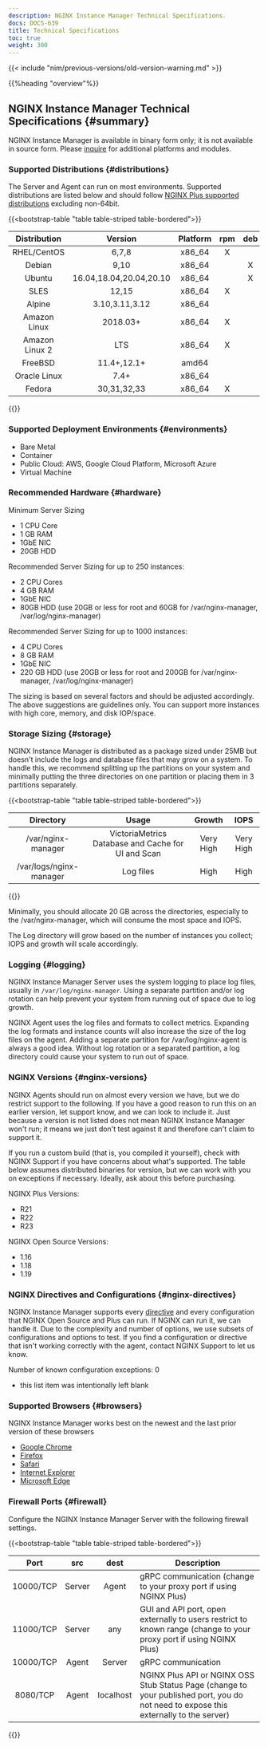 ```yaml
---
description: NGINX Instance Manager Technical Specifications.
docs: DOCS-639
title: Technical Specifications
toc: true
weight: 300
---
```


{{< include "nim/previous-versions/old-version-warning.md" >}}

{{%heading "overview"%}}

## NGINX Instance Manager Technical Specifications {#summary}

NGINX Instance Manager is available in binary form only; it is not available in source form. Please [inquire](https://www.nginx.com/contact-sales/?_ga=2.136205685.533281598.1609156985-420478116.1599571713) for additional platforms and modules.

### Supported Distributions {#distributions}

The Server and Agent can run on most environments. Supported distributions are listed below and should follow [NGINX Plus supported distributions](https://docs.nginx.com/nginx/technical-specs/#supported-distributions) excluding non-64bit.

{{<bootstrap-table "table table-striped table-bordered">}}

|  Distribution  |         Version         | Platform | rpm | deb | binary |
|:--------------:|:-----------------------:|:--------:|:---:|:---:|:------:|
| RHEL/CentOS    | 6,7,8                   | x86_64   |  X  |     |    X   |
| Debian         | 9,10                    | x86_64   |     |  X  |    X   |
| Ubuntu         | 16.04,18.04,20.04,20.10 | x86_64   |     |  X  |    X   |
| SLES           | 12,15                   | x86_64   |  X  |     |    X   |
| Alpine         | 3.10,3.11,3.12          | x86_64   |     |     |    X   |
| Amazon Linux   | 2018.03+                | x86_64   |  X  |     |    X   |
| Amazon Linux 2 | LTS                     | x86_64   |  X  |     |    X   |
| FreeBSD        | 11.4+,12.1+             | amd64    |     |     |    X   |
| Oracle Linux   | 7.4+                    | x86_64   |     |     |    X   |
| Fedora         | 30,31,32,33             | x86_64   |  X  |     |    X   |

{{</bootstrap-table>}}

### Supported Deployment Environments {#environments}

- Bare Metal
- Container
- Public Cloud: AWS, Google Cloud Platform, Microsoft Azure
- Virtual Machine

### Recommended Hardware {#hardware}

Minimum Server Sizing

- 1 CPU Core
- 1 GB RAM
- 1GbE NIC
- 20GB HDD

Recommended Server Sizing for up to 250 instances:

- 2 CPU Cores
- 4 GB RAM
- 1GbE NIC
- 80GB HDD (use 20GB or less for root and 60GB for /var/nginx-manager, /var/log/nginx-manager)

Recommended Server Sizing for up to 1000 instances:

- 4 CPU Cores
- 8 GB RAM
- 1GbE NIC
- 220 GB HDD (use 20GB or less for root and 200GB for /var/nginx-manager, /var/log/nginx-manager)

The sizing is based on several factors and should be adjusted accordingly. The above suggestions are guidelines only. You can support more instances with high core, memory, and disk IOP/space.

### Storage Sizing {#storage}

NGINX Instance Manager is distributed as a package sized under 25MB but doesn't include the logs and database files that may grow on a system. To handle this, we recommend splitting up the partitions on your system and minimally putting the three directories on one partition or placing them in 3 partitions separately.

{{<bootstrap-table "table table-striped table-bordered">}}

|     Directory     |           Usage          |   Growth  |    IOPS   |
|:-----------------:|:------------------------:|:---------:|:---------:|
| /var/nginx-manager      | VictoriaMetrics Database and Cache for UI and Scan    |   Very High | Very High |
| /var/logs/nginx-manager | Log files                |    High   |    High   |

{{</bootstrap-table>}}

Minimally, you should allocate 20 GB across the directories, especially to the /var/nginx-manager, which will consume the most space and IOPS.

The Log directory will grow based on the number of instances you collect; IOPS and growth will scale accordingly.

### Logging {#logging}

NGINX Instance Manager Server uses the system logging to place log files, usually in `/var/log/nginx-manager`. Using a separate partition and/or log rotation can help prevent your system from running out of space due to log growth.

NGINX Agent uses the log files and formats to collect metrics. Expanding the log formats and instance counts will also increase the size of the log files on the agent. Adding a separate partition for /var/log/nginx-agent is always a good idea. Without log rotation or a separated partition, a log directory could cause your system to run out of space.

### NGINX Versions {#nginx-versions}

NGINX Agents should run on almost every version we have, but we do restrict support to the following. If you have a good reason to run this on an earlier version, let support know, and we can look to include it. Just because a version is not listed does not mean NGINX Instance Manager won't run; it means we just don't test against it and therefore can't claim to support it.

If you run a custom build (that is, you compiled it yourself), check with NGINX Support if you have concerns about what's supported. The table below assumes distributed binaries for version, but we can work with you on exceptions if necessary. Ideally, ask about this before purchasing.

NGINX Plus Versions:

- R21
- R22
- R23

NGINX Open Source Versions:

- 1.16
- 1.18
- 1.19

### NGINX Directives and Configurations {#nginx-directives}

NGINX Instance Manager supports every [directive](https://nginx.org/en/docs/dirindex.html) and every configuration that NGINX Open Source and Plus can run. If NGINX can run it, we can handle it. Due to the complexity and number of options, we use subsets of configurations and options to test. If you find a configuration or directive that isn't working correctly with the agent, contact NGINX Support to let us know.

Number of known configuration exceptions: 0

- this list item was intentionally left blank

### Supported Browsers {#browsers}

NGINX Instance Manager works best on the newest and the last prior version of these browsers

- [Google Chrome](https://www.google.com/chrome/)
- [Firefox](https://www.mozilla.org/en-US/firefox/new/)
- [Safari](https://support.apple.com/downloads/safari)
- [Internet Explorer](https://support.microsoft.com/en-us/help/17621/internet-explorer-downloads)
- [Microsoft Edge](https://www.microsoft.com/en-us/edge)

### Firewall Ports {#firewall}

Configure the NGINX Instance Manager Server with the following firewall settings.

{{<bootstrap-table "table table-striped table-bordered">}}

|    Port   |   src  |    dest   | Description                                                                                                                           |
|:---------:|:------:|:---------:|---------------------------------------------------------------------------------------------------------------------------------------|
| 10000/TCP | Server | Agent     | gRPC communication (change to your proxy port if using NGINX Plus)                                                                    |
| 11000/TCP | Server | any       | GUI and API port, open externally to users restrict to known range (change to your proxy port if using NGINX Plus)                    |
| 10000/TCP | Agent  | Server    | gRPC communication                                                                                                                    |
| 8080/TCP  | Agent  | localhost | NGINX Plus API or NGINX OSS Stub Status Page (change to your published port, you do not need to expose this externally to the server) |

{{</bootstrap-table>}}
